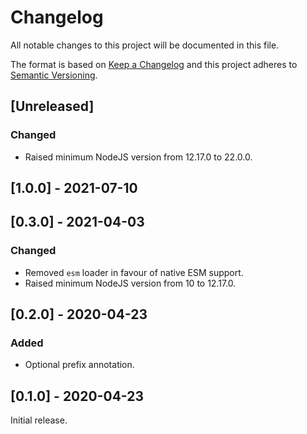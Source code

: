 # Changelog

All notable changes to this project will be documented in this file.

The format is based on [Keep a Changelog](http://keepachangelog.com/en/1.0.0/)
and this project adheres to [Semantic Versioning](http://semver.org/spec/v2.0.0.html).

## [Unreleased]

### Changed
- Raised minimum NodeJS version from 12.17.0 to 22.0.0.

## [1.0.0] - 2021-07-10

## [0.3.0] - 2021-04-03

### Changed
- Removed `esm` loader in favour of native ESM support.
- Raised minimum NodeJS version from 10 to 12.17.0.

## [0.2.0] - 2020-04-23

### Added
- Optional prefix annotation.

## [0.1.0] - 2020-04-23

Initial release.

